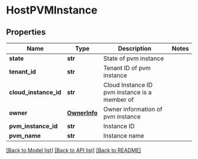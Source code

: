 # HostPVMInstance

## Properties
Name | Type | Description | Notes
------------ | ------------- | ------------- | -------------
**state** | **str** | State of pvm instance | 
**tenant_id** | **str** | Tenant ID of pvm instance | 
**cloud_instance_id** | **str** | Cloud Instance ID pvm instance is a member of | 
**owner** | [**OwnerInfo**](OwnerInfo.md) | Owner information of pvm instance | 
**pvm_instance_id** | **str** | Instance ID | 
**pvm_name** | **str** | Instance name | 

[[Back to Model list]](../README.md#documentation-for-models) [[Back to API list]](../README.md#documentation-for-api-endpoints) [[Back to README]](../README.md)


